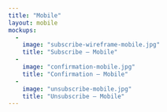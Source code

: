 ```yaml
---
title: "Mobile"
layout: mobile
mockups:
  -
    image: "subscribe-wireframe-mobile.jpg"
    title: "Subscribe – Mobile"
  -
    image: "confirmation-mobile.jpg"
    title: "Confirmation – Mobile"
  -
    image: "unsubscribe-mobile.jpg"
    title: "Unsubscribe – Mobile"
---
```

